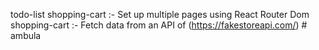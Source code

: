 todo-list
shopping-cart :- Set up multiple pages using React Router Dom
shopping-cart :- Fetch data from an API of (https://fakestoreapi.com/)
#   a m b u l a  
 